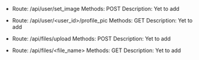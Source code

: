 - Route: /api/user/set_image
Methods: POST
Description:
Yet to add

- Route: /api/user/<user_id>/profile_pic
Methods: GET
Description:
Yet to add

- Route: /api/files/upload
Methods: POST
Description:
Yet to add

- Route: /api/files/<file_name>
Methods: GET
Description:
Yet to add

